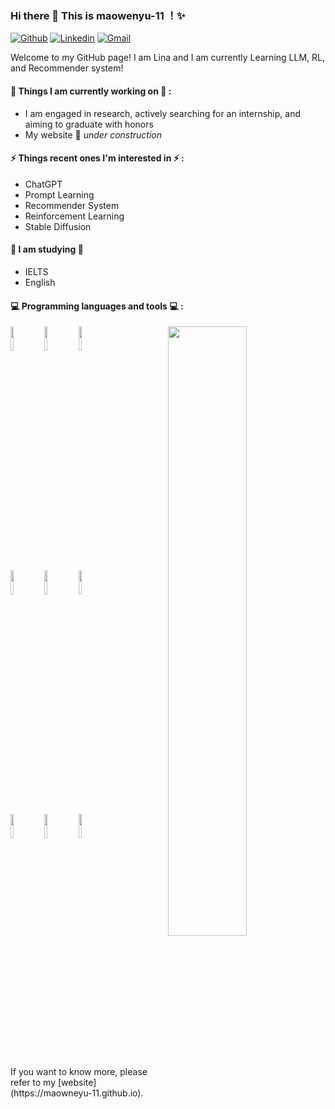 ### Hi there 👋 This is maowenyu-11 ！✨ 
 
 
[![Github](https://img.shields.io/badge/-Github-000?style=flat&logo=Github&logoColor=white)](https://github.com/maowenyu-11)
[![Linkedin](https://img.shields.io/badge/-LinkedIn-blue?style=flat&logo=Linkedin&logoColor=white)](https://www.linkedin.com/in/wenyumao-47179b204/)
[![Gmail](https://img.shields.io/badge/-Gmail-c14438?style=flat&logo=Gmail&logoColor=white)](wenyumao2@gmail.com)
 
Welcome to my GitHub page! I am Lina and I am currently Learning LLM, RL, and Recommender system!  
 

 
 
#### 🌱 Things I am currently working on 🌱 : 
- I am engaged in research, actively searching for an internship, and aiming to graduate with honors
- My website 🚀 *under construction*
 
 
#### ⚡ Things recent ones I'm interested in ⚡ : 
- ChatGPT
- Prompt Learning
- Recommender System
- Reinforcement Learning
- Stable Diffusion
#### 🌻 I am studying 🌻
- IELTS
- English
#### :computer: Programming languages and tools :computer: : 
<p>
<img width="50%" align="right" src="https://github-readme-stats.vercel.app/api?username=maowenyu-11&show_icons=true&hide_border=true" />
<code><img width="10%" src="https://www.vectorlogo.zone/logos/ubuntu/ubuntu-ar21.svg"></code>
<code><img width="10%" src="https://www.vectorlogo.zone/logos/python/python-ar21.svg"></code>
<code><img width="10%" src="https://www.vectorlogo.zone/logos/pytorch/pytorch-ar21.svg"></code>
<br />
<code><img width="10%" src="https://www.vectorlogo.zone/logos/git-scm/git-scm-ar21.svg"></code>
<code><img width="10%" src="https://www.vectorlogo.zone/logos/virtualbox/virtualbox-ar21.svg"></code>
<code><img width="10%" src="https://www.vectorlogo.zone/logos/visualstudio_code/visualstudio_code-ar21.svg"></code>
<br />
<code><img width="10%" src="https://www.vectorlogo.zone/logos/reactjs/reactjs-ar21.svg"></code>
<code><img width="10%" src="https://www.vectorlogo.zone/logos/w3_css/w3_css-ar21.svg"></code>
<code><img width="10%" src="https://www.vectorlogo.zone/logos/broccolijs/broccolijs-ar21.svg"></code>
</p>
<!-- <sub>Credits to: <br/>[Stable Diffusion](https://stablediffusionweb.com) for the wonderful [picture](https://github.com/zhanglina94/zhanglina94/img/pic.jpg)</sub> -->
If you want to know more, please refer to my [website](https://maowneyu-11.github.io).
